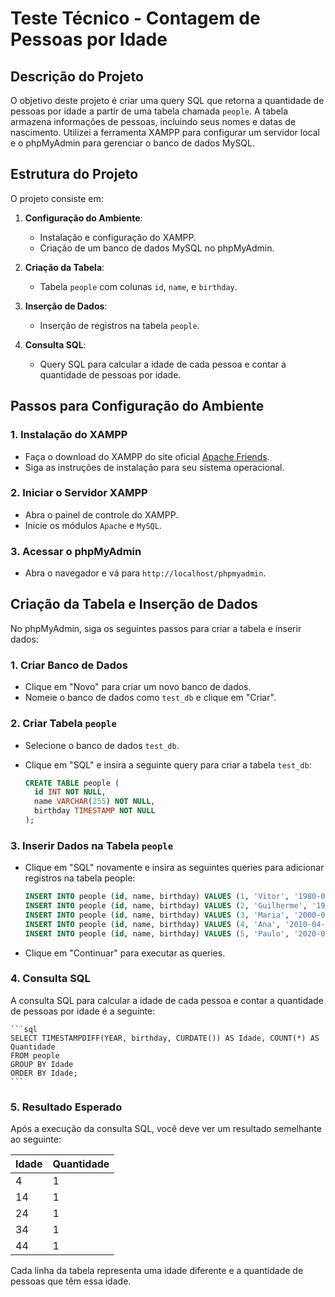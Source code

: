 # Teste Técnico - Contagem de Pessoas por Idade

## Descrição do Projeto

O objetivo deste projeto é criar uma query SQL que retorna a quantidade de pessoas por idade a partir de uma tabela chamada `people`. A tabela armazena informações de pessoas, incluindo seus nomes e datas de nascimento. Utilizei a ferramenta XAMPP para configurar um servidor local e o phpMyAdmin para gerenciar o banco de dados MySQL.

## Estrutura do Projeto

O projeto consiste em:

1. **Configuração do Ambiente**:

   - Instalação e configuração do XAMPP.
   - Criação de um banco de dados MySQL no phpMyAdmin.

2. **Criação da Tabela**:

   - Tabela `people` com colunas `id`, `name`, e `birthday`.

3. **Inserção de Dados**:

   - Inserção de registros na tabela `people`.

4. **Consulta SQL**:
   - Query SQL para calcular a idade de cada pessoa e contar a quantidade de pessoas por idade.

## Passos para Configuração do Ambiente

### 1. Instalação do XAMPP

- Faça o download do XAMPP do site oficial [Apache Friends](https://www.apachefriends.org/index.html).
- Siga as instruções de instalação para seu sistema operacional.

### 2. Iniciar o Servidor XAMPP

- Abra o painel de controle do XAMPP.
- Inicie os módulos `Apache` e `MySQL`.

### 3. Acessar o phpMyAdmin

- Abra o navegador e vá para `http://localhost/phpmyadmin`.

## Criação da Tabela e Inserção de Dados

No phpMyAdmin, siga os seguintes passos para criar a tabela e inserir dados:

### 1. Criar Banco de Dados

- Clique em "Novo" para criar um novo banco de dados.
- Nomeie o banco de dados como `test_db` e clique em "Criar".

### 2. Criar Tabela `people`

- Selecione o banco de dados `test_db`.
- Clique em "SQL" e insira a seguinte query para criar a tabela `test_db`:

  ```sql
  CREATE TABLE people (
    id INT NOT NULL,
    name VARCHAR(255) NOT NULL,
    birthday TIMESTAMP NOT NULL
  );
  ```

### 3. Inserir Dados na Tabela `people`

- Clique em "SQL" novamente e insira as seguintes queries para adicionar registros na tabela people:
  ```sql
  INSERT INTO people (id, name, birthday) VALUES (1, 'Vitor', '1980-01-10');
  INSERT INTO people (id, name, birthday) VALUES (2, 'Guilherme', '1990-02-02');
  INSERT INTO people (id, name, birthday) VALUES (3, 'Maria', '2000-03-06');
  INSERT INTO people (id, name, birthday) VALUES (4, 'Ana', '2010-04-05');
  INSERT INTO people (id, name, birthday) VALUES (5, 'Paulo', '2020-05-06');
  ```
- Clique em "Continuar" para executar as queries.

### 4. Consulta SQL

A consulta SQL para calcular a idade de cada pessoa e contar a quantidade de pessoas por idade é a seguinte:

    ```sql
    SELECT TIMESTAMPDIFF(YEAR, birthday, CURDATE()) AS Idade, COUNT(*) AS Quantidade
    FROM people
    GROUP BY Idade
    ORDER BY Idade;
    ```
### 5. Resultado Esperado

Após a execução da consulta SQL, você deve ver um resultado semelhante ao seguinte:

| Idade | Quantidade |
|-------|------------|
| 4     | 1          |
| 14    | 1          |
| 24    | 1          |
| 34    | 1          |
| 44    | 1          |

Cada linha da tabela representa uma idade diferente e a quantidade de pessoas que têm essa idade. 

